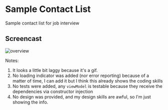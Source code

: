 # Sample Contact List
Sample contact list for job interview

## Screencast
![overview](https://user-images.githubusercontent.com/12101394/51153173-e5e43f00-184d-11e9-8a42-449691646a00.gif)

Notes: 
1. It looks a little bit laggy because it's a gif. 
2. No loading indicator was added (nor error reporting) because of a matter of time, I can add it but I think this already shows the coding skills
3. No tests were added, any `viewModel` is testable because they receive the dependencies via constructor injection
4. No design was provided, and my design skills are awful, so I'm just showing the info.
